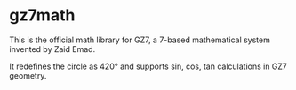 # gz7math

This is the official math library for GZ7, a 7-based mathematical system invented by Zaid Emad.

It redefines the circle as 420° and supports sin, cos, tan calculations in GZ7 geometry.